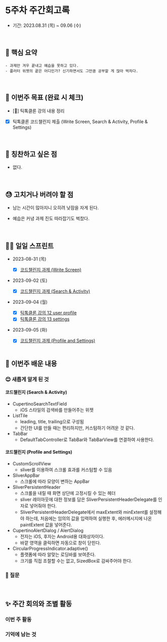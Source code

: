 # 5주차 주간회고록

- 기간: 2023.08.31 (목) ~ 09.06 (수)

<br>

## 💝 핵심 요약

    - 과제만 겨우 끝내고 예습을 못하고 있다.
    - 플러터 위젯의 끝은 어디인가? 신기하면서도 그만큼 공부할 게 많아 벅차다.

<br>

## 🎯 이번주 목표 (완료 시 체크)

- [🔺] 틱톡클론 강의 내용 정리
- [x] 틱톡클론 코드챌린지 제출 (Write Screen, Search & Activity, Profile & Settings)

<br>

## 👏 칭찬하고 싶은 점

- 없다.

<br>

## 😓 고치거나 버려야 할 점

- 남는 시간이 많아지니 오히려 낮잠을 자게 된다.
- 예습은 커녕 과제 진도 따라잡기도 벅찼다.

  <br>

## 🏃‍♀️ 일일 스프린트

- 2023-08-31 (목)

  - [x] [코드챌린지 과제 (Write Screen)](./threads/README.md/#code-challenge-write-screen)

- 2023-09-02 (토)

  - [x] [코드챌린지 과제 (Search & Activity)](./threads/README.md/#code-challenge-search--acitivity)

- 2023-09-04 (월)

  - [x] [틱톡클론 강의 12 user profile](./TIL/tiktok_12_user_profile.md)
  - [x] [틱톡클론 강의 13 settings ](./TIL/tiktok_13_settings.md)

- 2023-09-05 (화)

  - [x] [코드챌린지 과제 (Profile and Settings)](./threads/README.md/#code-challenge-profile-and-settings)

  <br>

## 📝 이번주 배운 내용

### 😊 새롭게 알게 된 것

#### 코드챌린지 (Search & Activity)

- CupertinoSearchTextField
  - iOS 스타일의 검색바를 만들어주는 위젯
- ListTile
  - leading, title, trailing으로 구성됨
  - 간단한 UI를 만들 때는 편리하지만, 커스텀하기 어려운 것 같다.
- TabBar
  - DefaultTabController로 TabBar와 TabBarView를 연결하여 사용한다.

#### 코드챌린지 (Profile and Settings)

- CustomScrollView
  - sliver를 이용하여 스크롤 효과를 커스텀할 수 있음
- SliverAppBar
  - 스크롤에 따라 모양이 변하는 AppBar
- SliverPersistentHeader
  - 스크롤을 내릴 때 화면 상단에 고정시킬 수 있는 헤더
  - sliver 레이아웃에 대한 정보를 담은 SliverPersistentHeaderDelegate를 인자로 넣어줘야 한다.
  - SliverPersistentHeaderDelegate에서 maxExtent와 minExtent를 설정해야 하는데, 처음에는 임의의 값을 입력하여 실행한 후, 에러메시지에 나온 paintExtent 값을 넣어준다.
- CupertinoAlertDialog / AlertDialog
  - 전자는 iOS, 후자는 Android용 대화상자이다.
  - 바깥 영역을 클릭하면 자동으로 창이 닫힌다.
- CircularProgressIndicator.adaptive()
  - 플랫폼에 따라 알맞는 로딩바를 보여준다.
  - 크기를 직접 조절할 수는 없고, SizedBox로 감싸주어야 한다.

### 🤔 질문

<br>

## ✨ 주간 회의와 조별 활동

### 이번 주 활동

### 기억에 남는 것

<br>
